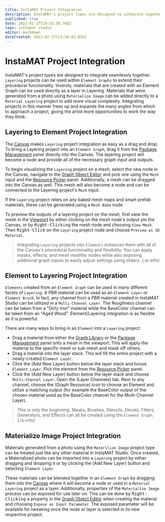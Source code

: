 ```yaml
---
title: InstaMAT Project Integration
description: InstaMAT's project types are designed to integrate together seamlessly. In this article we go through a couple of examples on how to integrate various projects together.
published: true
date: 2023-02-27T14:55:39.768Z
tags: instamat studio
editor: markdown
dateCreated: 2023-02-27T13:58:03.026Z
---
```


# InstaMAT Project Integration

InstaMAT's project types are designed to integrate seamlessly together. `Layering` projects can be used within `Element Graphs` to extend their procedural functionality. Inversly, materials that are created with an Element Graph can be used directly as a layer in Layering. Materials that were generated from a photo using `Materialize Image` can be added directly to a `Material Layering` project to add more visual complexity. Integrating projects in this manner frees up and expands the many angles from which to approach a project, giving the artist more opportunities to work the way they think.

## Layering to Element Project Integration

The [Canvas](/Products/InstaMAT_Studio/Canvas) makes `Layering` project integration as easy as a drag and drop. To bring a Layering project into an `Element Graph`, drag it from the [Package Management](/Products/InstaMAT_Studio/Canvas/Canvas_Interface/Package_Management) panel directly into the Canvas. The layering project will become a node and provide all of the necessary graph input and outputs.

To begin visualizing the `Layering` project on a mesh, select the new node in the Canvas, navigate to the [Graph Object Editor](/Products/InstaMAT_Studio/Canvas/Canvas_Interface/Graph_Object_Editor) and pick one using the `Mesh` input and the [Resource Picker](/Products/InstaMAT_Studio/Canvas/Canvas_Interface/Resource_Picker) panel. Additionally, a mesh can be dragged into the Canvas as well. This mesh will also become a node and can be connected to the Layering project's `Mesh` input.

If the `Layering` project relies on any baked mesh maps and smart prefab materials, these can be generated using a `Mesh Bake` node.

To preview the outputs of a layering project on the mesh, first view the mesh in the [Viewport](/Products/InstaMAT_Studio/Canvas/Canvas_Interface/Viewport) by either clicking on the mesh node's output pin the Canvas, or by <kbd>Right-Clicking</kbd> the mesh node and choosing `View Mesh`. Then <kbd>Right-Click</kbd> on the `Layering` project node and choose `Preview as 3D Material`.

> Integrating `Layering` projects into `Elements` enhances them with all of the Canvas's procedural functionality and flexibility. You can apply masks, effects, and mesh modifier nodes while also exposing additional graph inputs to easily adjust settings using sliders. {.is-info}

## Element to Layering Project Integration

`Elements` created from an `Element Graph` can be used in many different facets of `Layering`. A PBR material can be used as an `Element Layer` or `Element Brush`. In fact, any channel from a PBR material created in InstaMAT Studio can be utilized in a `Multi-Channel Layer`. The Roughness channel can be taken from a "Dirty Iron" material while the BaseColor channel can be taken from an "Aged Wood". Element/Layering integration is as flexible as it is powerful.

There are many ways to bring in an `Element` into a `Layering` project:

- Drag a material from either the [Graph Library](/Products/InstaMAT_Studio/Canvas/Canvas_Interface/Quick_Search) or the [Package Management](/Products/InstaMAT_Studio/Canvas/Canvas_Interface/Package_Management) panel onto a mesh in the viewport. This will apply the material to the specific mesh or sub-mesh and mask off others.
- Drag a material into the layer stack. This will fill the entire project with a newly-created `Element Layer`.
- Click the <i class="fa-regular fa-layer-plus"></i> (Add New Layer) button below the layer stack and hoose `Element Layer`. Pick the element from the [Resource Picker](/Products/InstaMAT_Studio/Canvas/Canvas_Interface/Resource_Picker) panel.
- Click the <i class="fa-regular fa-layer-plus"></i> (Add New Layer) button below the layer stack and choose `Multi-Channel Layer`. Open the <i class="fa-regular fa-layer-group"></i> (Layer Channels) tab. Next to any channel, choose the <i class="fa-regular fa-flux-capacitor"></i> (Graph Resource) icon to choose an Element and utilize a matching output (for example the BaseColor output of the chosen material used as the BaseColor channel for the Multi-Channel Layer).

> This is only the beginning. Masks, Brushes, Stencils, Decals, Filters, Generators, and Effects can all be created using the `Element Graph`. {.is-info}

## Materialize Image Project Integration

Materials generated from a photo using the `Materilize Image` project type can be treated just like any other material in InstaMAT Studio. Once created, a Materialized photo can be imported into a `Layering` project by either dragging and dropping it or by clicking the <i class="fa-regular fa-layer-plus"></i> (Add New Layer) button and selecting `Element Layer`.

These materials can be blended together in an `Element Graph` by dragging them into the [Canvas](/Products/InstaMAT_Studio/Canvas) where it will become a node or used in a `Material Layering` project as a layer. Additionally, properties of the `Materialize Image` process can be exposed for use later on. This can be done by <kbd>Right-Clicking</kbd> a property in the [Graph Object Editor](/Products/InstaMAT_Studio/Canvas/Canvas_Interface/Graph_Object_Editor) when creating the material and choosing `Expose as Input Parameter`. The exposed parameter will be available for tweaking once the node or layer is selected in its new respective project.
